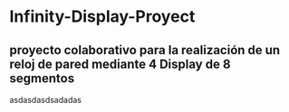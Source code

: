# Infinity-Display-Proyect
## proyecto colaborativo para la realización de un reloj de pared mediante 4 Display de 8 segmentos
asdasdasdsadadas
